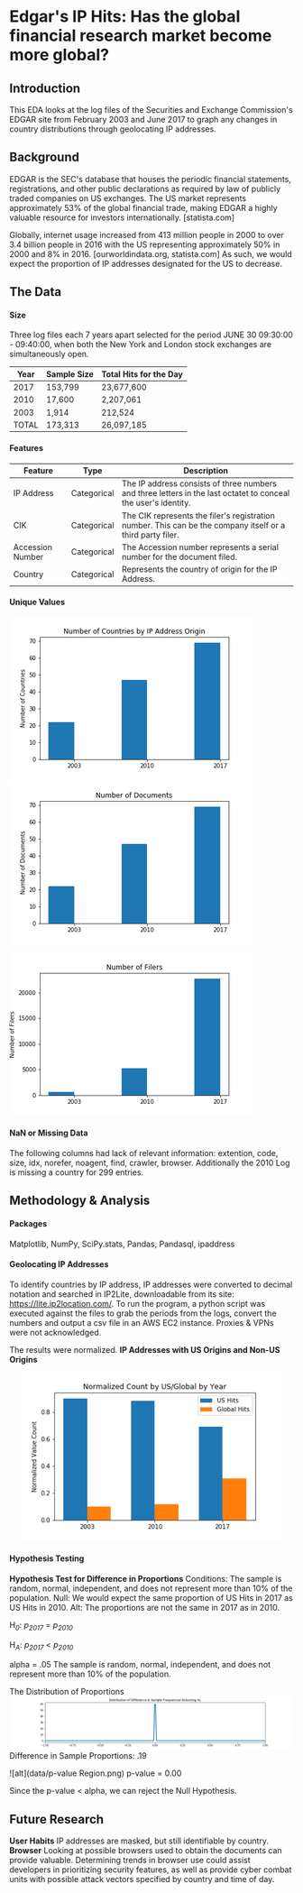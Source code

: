 # Edgar's IP Hits: Has the global financial research market become more global?

## Introduction
This EDA looks at the log files of the Securities and Exchange Commission's EDGAR site from February 2003 and June 2017 to graph any changes in country distributions through geolocating IP addresses.

## Background
EDGAR is the SEC's database that houses the periodic financial statements, registrations, and other public declarations as required by law of publicly traded companies on US exchanges.  The US market represents approximately 53% of the global financial trade, making EDGAR a highly valuable resource for investors internationally. [statista.com] 

Globally, internet usage increased from 413 million people in 2000 to over 3.4 billion people in 2016 with the US representing approximately 50% in 2000 and 8% in 2016. [ourworldindata.org, statista.com] As such, we would expect the proportion of IP addresses designated for the US to decrease. 

## The Data
#### Size
Three log files each 7 years apart selected for the period JUNE 30 09:30:00 - 09:40:00, when both the New York and London stock exchanges are simultaneously open. 

Year | Sample Size | Total Hits for the Day  
---- | -------------- | -------------------
2017 | 153,799 | 23,677,600 
2010 | 17,600 | 2,207,061 
2003 | 1,914 |  212,524 
TOTAL | 173,313 | 26,097,185

#### Features

Feature | Type | Description
------- |----- | --------------
IP Address | Categorical | The IP address consists of three numbers and three letters in the last octatet to conceal the user's identity.
CIK | Categorical | The CIK represents the filer's registration number. This can be the company itself or a third party filer.
Accession Number | Categorical | The Accession number represents a serial number for the document filed. 
Country | Categorical | Represents the country of origin for the IP Address.

#### Unique Values

![alt](data/numco.png) ![alt](data/numdoc.png)


![alt](data/numfiler.png)


#### NaN or Missing Data
The following columns had lack of relevant information: extention, code, size, idx, norefer, noagent, find, crawler, browser.
Additionally the 2010 Log is missing a country for 299 entries.
## Methodology & Analysis
#### Packages
Matplotlib, NumPy, SciPy.stats, Pandas, Pandasql, ipaddress

#### Geolocating IP Addresses
To identify countries by IP address, IP addresses were converted to decimal notation and searched in IP2Lite, downloadable from its site: https://lite.ip2location.com/. To run the program, a python script was executed against the files to grab the periods from the logs, convert the numbers and output a csv file in an AWS EC2 instance. Proxies & VPNs were not acknowledged.

The results were normalized. 
**IP Addresses with US Origins and Non-US Origins**

<p align="center">
  <img width="460" height="300" src="data/USvGB.png">
</p>


#### Hypothesis Testing
**Hypothesis Test for Difference in Proportions**
Conditions: The sample is random, normal, independent, and does not represent more than 10% of the population.
Null: We would expect the same proportion of US Hits in 2017 as US Hits in 2010. 
Alt: The proportions are not the same in 2017 as in 2010.

H<sub>*0*</sub>: *p<sub>2017</sub>* = *p<sub>2010</sub>*  

H<sub>*A*</sub>: *p<sub>2017</sub>* < *p<sub>2010</sub>* 

alpha = .05
The sample is random, normal, independent, and does not represent more than 10% of the population.

The Distribution of Proportions
![alt](data/DistributionofDiff_Null.png)
Difference in Sample Proportions: .19

![alt](data/p-value Region.png)
p-value = 0.00

Since the p-value < alpha, we can reject the Null Hypothesis. 

## Future Research
**User Habits** IP addresses are masked, but still identifiable by country.
**Browser** Looking at possible browsers used to obtain the documents can provide valuable. Determining trends in browser use could assist developers in prioritizing security features, as well as provide cyber combat units with possible attack vectors specified by country and time of day. 
